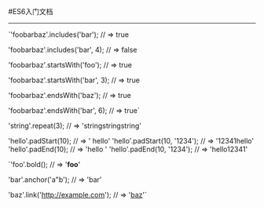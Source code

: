 #ES6入门文档

--------------------------------------
`'foobarbaz'.includes('bar');      // => true

'foobarbaz'.includes('bar', 4);   // => false

'foobarbaz'.startsWith('foo');    // => true

'foobarbaz'.startsWith('bar', 3); // => true

'foobarbaz'.endsWith('baz');      // => true

'foobarbaz'.endsWith('bar', 6);   // => true`

'string'.repeat(3); // => 'stringstringstring'

'hello'.padStart(10);         // => '     hello'
'hello'.padStart(10, '1234'); // => '12341hello'
'hello'.padEnd(10);           // => 'hello     '
'hello'.padEnd(10, '1234');   // => 'hello12341'

`'foo'.bold();                     // => '<b>foo</b>'

'bar'.anchor('a"b');              // => '<a name="a&quot;b">bar</a>'

'baz'.link('http://example.com'); // => '<a href="http://example.com">baz</a>'`
